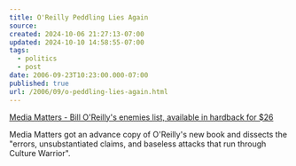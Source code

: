```yaml
---
title: O'Reilly Peddling Lies Again
source: 
created: 2024-10-06 21:27:13-07:00
updated: 2024-10-10 14:58:55-07:00
tags:
  - politics
  - post
date: 2006-09-23T10:23:00.000-07:00
published: true
url: /2006/09/o-peddling-lies-again.html
---
```



[Media Matters - Bill O'Reilly's enemies list, available in hardback for $26](https://mediamatters.org/items/200609220010 "Media Matters - Bill O'Reilly's enemies list, available in hardback for $26")  
  
Media Matters got an advance copy of O'Reilly's new book and dissects the "errors, unsubstantiated claims, and baseless attacks that run through Culture Warrior".